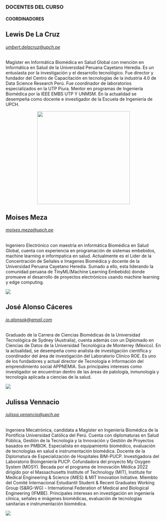 
### DOCENTES DEL CURSO
#### COORDINADORES
## Lewis De La Cruz
###### umbert.delacruz@upch.pe
Magíster en Informática Biomédica en Salud Global con mención en Informática en Salud de la Universidad Peruana Cayetano Heredia. Es un entusiasta por la investigación y el desarrollo tecnológico. Fue director y fundador del Centro de Capacitación en tecnologías de la industria 4.0 de Data Science Research Perú. Fue coordinador de laboratorios especializados en la UTP Piura. Mentor en programas de Ingeniería Biomédica por la IEEE EMBS UTP Y UNMSM. En la actualidad se desempeña como docente e investigador de la Escuela de Ingeniería de UPCH.

<img src="https://upchlabib.com/wp-content/uploads/2023/02/l1.jpg"  width="300" height="300" style="display: block; margin: 0 auto">

## Moises Meza
###### moises.meza@upch.pe
Ingeniero Electrónico con maestria en informática Biomédica en Salud Global, cuenta con experiencia 
en programación de sistemas embebidos, machine learning e informpatica en salud. Actualmente es el Lider de la Concentración de Señales e Imagenes Biomédica y docente de la Universidad Peruana Cayetano Heredia. Sumado a ello, esta liderando la comunidad peruana de TinyML(Machine Learning Embebido) donde promueve el desarrollo de proyectos electrónicos usando machine learning y edge computing.

![](https://upchlabib.com/wp-content/uploads/2023/02/Screenshot-at-2023-02-23-18-40-03.png)

## José Alonso Cáceres
###### jo.alonsok@gmail.com
Graduado de la Carrera de Ciencias Biomédicas de la Universidad Tecnológica de Sydney (Australia), cuenta además con un Diplomado en Ciencias de Datos de la Universidad Tecnológica de Monterrey (México). En la actualidad, se desempeña como analista de investigación científica y coordinador del área de investigación del Laboratorio Clinico ROE. Es uno de los fundadores y actual director de Tecnología e Información del emprendimiento social APPNEMIA. Sus principales intereses como investigador se encuentran dentro de las áreas de patología, inmunología y tecnología aplicada a ciencias de la salud. 

![](https://upchlabib.com/wp-content/uploads/2023/02/alonso.jpg)

## Julissa Vennacio
###### julissa.venancio@upch.pe
Ingeniera Mecatrónica, candidata a Magíster en Ingeniería Biomédica de la Pontificia Universidad Católica del Perú. Cuenta con diplomaturas en Salud Pública, Gestión de la Tecnología y la Innovación y Gestión de Proyectos basados en PMBOK. Especialista en equipamiento biomédico, evaluación de tecnologías en salud e instrumentación biomédica. Docente de la Diplomatura de Especialización de Hospitales BIM-PUCP. Investigadora del Laboratorio Bioingeniería PUCP. Cofundadora del proyecto My Oxygen System (MOSY). Becada por el programa de Innovación Médica 2022 dirigido por el Massachusetts Institute of Technology (MIT), Institute for Medical Engineering & Science (iMES) & MIT Innovation Initiative. Miembto del Comité Internacional Estudiantil Student & Recent Graduates Working Group (S&RG-WG) - International Federation of Medical and Biological Engineering (IFMBE). Principales intereses en investigación en ingeniería clínica, señales e imágenes biomédicas, evaluación de tecnologías sanitarias e instrumentación biomédica.

![](https://upchlabib.com/wp-content/uploads/2023/03/Juliss-1.jpg)

